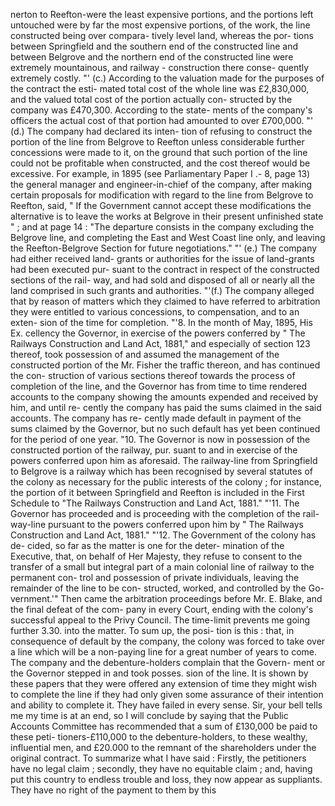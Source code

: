 nerton to Reefton-were the least expensive portions, and the portions left untouched were by far the most expensive portions, of the work, the line constructed being over compara- tively level land, whereas the por- tions between Springfield and the southern end of the constructed line and between Belgrove and the northern end of the constructed line were extremely mountainous, and railway - construction there conse- quently extremely costly. "' (c.) According to the valuation made for the purposes of the contract the esti- mated total cost of the whole line was £2,830,000, and the valued total cost of the portion actually con- structed by the company was £470,300. According to the state- ments of the company's officers the actual cost of that portion had amounted to over £700,000. "' (d.) The company had declared its inten- tion of refusing to construct the portion of the line from Belgrove to Reefton unless considerable further concessions were made to it, on the ground that such portion of the line could not be profitable when constructed, and the cost thereof would be excessive. For example, in 1895 (see Parliamentary Paper I .- 8, page 13) the general manager and engineer-in-chief of the company, after making certain proposals for modification with regard to the line from Belgrove to Reefton, said, " If the Government cannot accept these modifications the alternative is to leave the works at Belgrove in their present unfinished state " ; and at page 14 : "The departure consists in the company excluding the Belgrove line, and completing the East and West Coast line only, and leaving the Reefton-Belgrove Section for future negotiations." "' (e.) The company had either received land- grants or authorities for the issue of land-grants had been executed pur- suant to the contract in respect of the constructed sections of the rail- way, and had sold and disposed of all or nearly all the land comprised in such grants and authorities. "'(f.) The company alleged that by reason of matters which they claimed to have referred to arbitration they were entitled to various concessions, to compensation, and to an exten- sion of the time for completion. "'8. In the month of May, 1895, His Ex. cellency the Governor, in exercise of the powers conferred by " The Railways Construction and Land Act, 1881," and especially of section 123 thereof, took possession of and assumed the management of the constructed portion of the Mr. Fisher the traffic thereon, and has continued the con- struction of various sections thereof towards the process of completion of the line, and the Governor has from time to time rendered accounts to the company showing the amounts expended and received by him, and until re- cently the company has paid the sums claimed in the said accounts. The company has re- cently made default in payment of the sums claimed by the Governor, but no such default has yet been continued for the period of one year. "10. The Governor is now in possession of the constructed portion of the railway, pur. suant to and in exercise of the powers conferred upon him as aforesaid. The railway-line from Springfield to Belgrove is a railway which has been recognised by several statutes of the colony as necessary for the public interests of the colony ; for instance, the portion of it between Springfield and Reefton is included in the First Schedule to "The Railways Construction and Land Act, 1881." "'11. The Governor has proceeded and is proceeding with the completion of the rail- way-line pursuant to the powers conferred upon him by " The Railways Construction and Land Act, 1881." "'12. The Government of the colony has de- cided, so far as the matter is one for the deter- mination of the Executive, that, on behalf of Her Majesty, they refuse to consent to the transfer of a small but integral part of a main colonial line of railway to the permanent con- trol and possession of private individuals, leaving the remainder of the line to be con- structed, worked, and controlled by the Go- vernment.'" Then came the arbitration proceedings before Mr. E. Blake, and the final defeat of the com- pany in every Court, ending with the colony's successful appeal to the Privy Council. The time-limit prevents me going further 3.30. into the matter. To sum up, the posi- tion is this : that, in consequence of default by the company, the colony was forced to take over a line which will be a non-paying line for a great number of years to come. The company and the debenture-holders complain that the Govern- ment or the Governor stepped in and took posses. sion of the line. It is shown by these papers that they were offered any extension of time they might wish to complete the line if they had only given some assurance of their intention and ability to complete it. They have failed in every sense. Sir, your bell tells me my time is at an end, so I will conclude by saying that the Public Accounts Committee has recommended that a sum of £130,000 be paid to these peti- tioners-£110,000 to the debenture-holders, to these wealthy, influential men, and £20.000 to the remnant of the shareholders under the original contract. To summarize what I have said : Firstly, the petitioners have no legal claim ; secondly, they have no equitable claim ; and, having put this country to endless trouble and loss, they now appear as suppliants. They have no right of the payment to them by this 